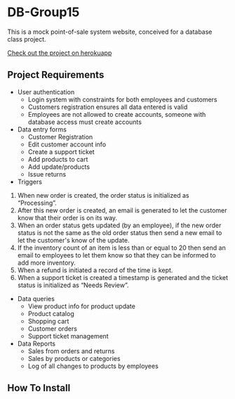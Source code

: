 # DB-Group15
This is a mock point-of-sale system website, conceived for a database class project.

[Check out the project on herokuapp](https://point-of-sale-group15.herokuapp.com/)

## Project Requirements
- User authentication
  - Login system with constraints for both employees and customers
  - Customers registration ensures all data entered is valid
  - Employees are not allowed to create accounts, someone with database access must create accounts
- Data entry forms
  - Customer Registration
  - Edit customer account info
  - Create a support ticket
  - Add products to cart
  - Add update/products
  - Issue returns
- Triggers
1) When new order is created, the order status is initialized as “Processing”.
2) After this new order is created, an email is generated to let the customer know that their order is on its way.
3) When an order status gets updated (by an employee), if the new order status is not the same as the old order status then send a new email to let the customer's know of the update.
4) If the inventory count of an item is less than or equal to 20 then send an email to employees to let them know so that they can be informed to add more inventory.
5) When a refund is initiated a record of the time is kept.
6) When a support ticket is created a timestamp is generated and the ticket status is initialized as “Needs Review”. 
- Data queries
  - View product info for product update
  - Product catalog
  - Shopping cart
  - Customer orders
  - Support ticket management
- Data Reports
  - Sales from orders and returns
  - Sales by products or categories
  - Log of all changes to products by employees

## How To Install



